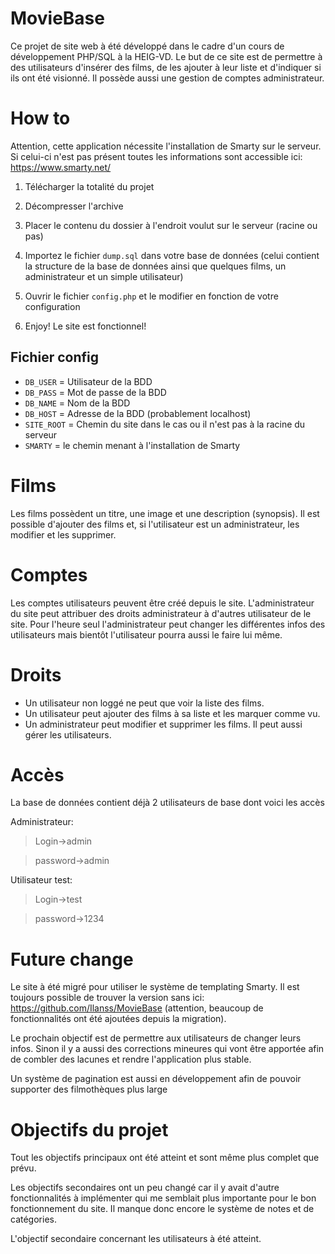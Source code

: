 # MovieBase
Ce projet de site web à été développé dans le cadre d'un cours de développement PHP/SQL à la HEIG-VD. Le but de ce site est de permettre à des utilisateurs d'insérer des films, de les ajouter à leur liste et d'indiquer si ils ont été visionné. Il possède aussi une gestion de comptes administrateur.

# How to
Attention, cette application nécessite l'installation de Smarty sur le serveur. Si celui-ci n'est pas présent toutes les informations sont accessible ici: https://www.smarty.net/

1. Télécharger la totalité du projet

2. Décompresser l'archive

3. Placer le contenu du dossier à l'endroit voulut sur le serveur (racine ou pas)

4. Importez le fichier `dump.sql` dans votre base de données (celui contient la structure de la base de données ainsi que quelques films, un administrateur et un simple utilisateur)

5. Ouvrir le fichier `config.php` et le modifier en fonction de votre configuration

6. Enjoy! Le site est fonctionnel!

## Fichier config

  * `DB_USER` = Utilisateur de la BDD
  * `DB_PASS` = Mot de passe de la BDD
  * `DB_NAME` = Nom de la BDD
  * `DB_HOST` = Adresse de la BDD (probablement localhost)
  * `SITE_ROOT` = Chemin du site dans le cas ou il n'est pas à la racine du serveur
  * `SMARTY` = le chemin menant à l'installation de Smarty

# Films
Les films possèdent un titre, une image et une description (synopsis). Il est possible d'ajouter des films et, si l'utilisateur est un administrateur, les modifier et les supprimer.

# Comptes
Les comptes utilisateurs peuvent être créé depuis le site. L'administrateur du site peut attribuer des droits administrateur à d'autres utilisateur de le site. Pour l'heure seul l'administrateur peut changer les différentes infos des utilisateurs mais bientôt l'utilisateur pourra aussi le faire lui même.

# Droits
* Un utilisateur non loggé ne peut que voir la liste des films.
* Un utilisateur peut ajouter des films à sa liste et les marquer comme vu.
* Un administrateur peut modifier et supprimer les films. Il peut aussi gérer les utilisateurs.

# Accès
La base de données contient déjà 2 utilisateurs de base dont voici les accès

Administrateur:
> Login->admin

> password->admin

Utilisateur test:
> Login->test

> password->1234

# Future change
Le site à été migré pour utiliser le système de templating Smarty. Il est toujours possible de trouver la version sans ici: https://github.com/Ilanss/MovieBase (attention, beaucoup de fonctionnalités ont été ajoutées depuis la migration).

Le prochain objectif est de permettre aux utilisateurs de changer leurs infos. Sinon il y a aussi des corrections mineures qui vont être apportée afin de combler des lacunes et rendre l'application plus stable.

Un système de pagination est aussi en développement afin de pouvoir supporter des filmothèques plus large

# Objectifs du projet
Tout les objectifs principaux ont été atteint et sont même plus complet que prévu.

Les objectifs secondaires ont un peu changé car il y avait d'autre fonctionnalités à implémenter qui me semblait plus importante pour le bon fonctionnement du site. Il manque donc encore le système de notes et de catégories.

L'objectif secondaire concernant les utilisateurs à été atteint.
